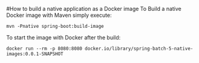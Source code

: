 #How to build a native application as a Docker image
To Build a native Docker image with Maven simply execute:

```
mvn -Pnative spring-boot:build-image
```
To start the image with Docker after the build:

```
docker run --rm -p 8080:8080 docker.io/library/spring-batch-5-native-images:0.0.1-SNAPSHOT
```